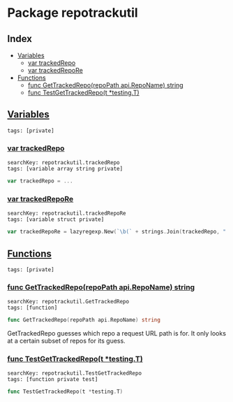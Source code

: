 # Package repotrackutil

## Index

* [Variables](#var)
    * [var trackedRepo](#trackedRepo)
    * [var trackedRepoRe](#trackedRepoRe)
* [Functions](#func)
    * [func GetTrackedRepo(repoPath api.RepoName) string](#GetTrackedRepo)
    * [func TestGetTrackedRepo(t *testing.T)](#TestGetTrackedRepo)


## <a id="var" href="#var">Variables</a>

```
tags: [private]
```

### <a id="trackedRepo" href="#trackedRepo">var trackedRepo</a>

```
searchKey: repotrackutil.trackedRepo
tags: [variable array string private]
```

```Go
var trackedRepo = ...
```

### <a id="trackedRepoRe" href="#trackedRepoRe">var trackedRepoRe</a>

```
searchKey: repotrackutil.trackedRepoRe
tags: [variable struct private]
```

```Go
var trackedRepoRe = lazyregexp.New(`\b(` + strings.Join(trackedRepo, "|") + `)\b`)
```

## <a id="func" href="#func">Functions</a>

```
tags: [private]
```

### <a id="GetTrackedRepo" href="#GetTrackedRepo">func GetTrackedRepo(repoPath api.RepoName) string</a>

```
searchKey: repotrackutil.GetTrackedRepo
tags: [function]
```

```Go
func GetTrackedRepo(repoPath api.RepoName) string
```

GetTrackedRepo guesses which repo a request URL path is for. It only looks at a certain subset of repos for its guess. 

### <a id="TestGetTrackedRepo" href="#TestGetTrackedRepo">func TestGetTrackedRepo(t *testing.T)</a>

```
searchKey: repotrackutil.TestGetTrackedRepo
tags: [function private test]
```

```Go
func TestGetTrackedRepo(t *testing.T)
```

